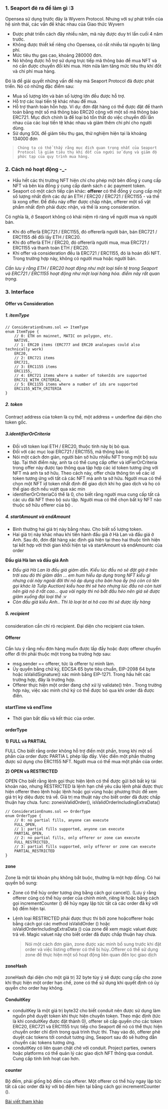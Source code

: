 ### 1. Seaport đẻ ra để làm gì :3

Opensea sử dụng trước đây là Wyvern Protocol. Nhưng với sự phát triển của hệ sinh thái, các vấn đề khác nhau của Giao thức Wyvern

- Được phát triển cách đây nhiều năm, mã này được duy trì lần cuối 4 năm trước.
- Không được thiết kế riêng cho Opensea, có rất nhiều tài nguyên bị lãng phí.
- Mức tiêu thụ gas cao, khoảng 280000 đơn.
- Nó không được hỗ trợ sử dụng trực tiếp mã thông báo để mua NFT và nó cần được chuyển đổi khi mua. Hơn nữa làm tăng mức tiêu thụ khí đốt và chi phí mua hàng.

Đó là để giải quyết những vấn đề này mà Seaport Protocol đã được phát triển. Nó có những đặc điểm sau:

- Mua số lượng lớn và bán số lượng lớn đều được hỗ trợ.
- Hỗ trợ các loại tiền tệ khác nhau để mua.
- Hỗ trợ thanh toán hỗn hợp. Ví dụ: đơn đặt hàng có thể được đặt để thanh toán bằng một số mã thông báo ERC20 cộng với một số mã thông báo ERC721. Mục đích chính là để loại bỏ tổn thất do việc chuyển đổi lẫn nhau của các loại tiền tệ khác nhau và giảm thêm chi phí cho người dùng.
- Sử dụng SOL để giảm tiêu thụ gas, thử nghiệm hiện tại là khoảng 134000 đơn

>     Chúng ta có thể thấy rằng mục đích quan trọng nhất của Seaport Protocol là giảm tiêu thụ khí đốt của người sử dụng và giảm độ phức tạp của quy trình mua hàng.

### 2. Cách nó hoạt động -\_-

- Hầu hết các thị trường NFT hiện chỉ cho phép một bên đồng ý cung cấp NFT và bên kia đồng ý cung cấp danh sách c ác payment token.
- Seaport có một cách tiếp cận khác: **offerer** có thể đồng ý cung cấp một số lượng nhất định các dự án ETH / ERC20 / ERC721 / ERC1155 - và thế là xong offer. Để điều này offer được chấp nhận, offerer một số vật phẩm nhất định phải được nhận, và thế là xong consideration.

Có nghĩa là, ở Seaport không có khái niệm rõ ràng về người mua và người bán.

- Khi đó offerlà ERC721 / ERC1155, đó offererlà người bán, bán ERC721 / ERC1155 để đổi lấy ETH / ERC20.
- Khi đó offerlà ETH / ERC20, đó offererlà người mua, mua ERC721 / ERC1155 và thanh toán ETH / ERC20.
- Khi offer và consideration đều là ERC721 / ERC1155, đó là hoán đổi NFT. Trong trường hợp này, không có người mua hoặc người bán.

_Cần lưu ý rằng ETH / ERC20 hoạt động như một loại tiền tệ trong Seaport và ERC721 / ERC1155 hoạt động như một loại hàng hóa. điểm này rất quan trọng._

### 3. Interface

#### Offer vs Consideration

##### 1. itemType

```solidity
// ConsiderationEnums.sol => ItemType
enum ItemType {
    // 0: ETH on mainnet, MATIC on polygon, etc.
    NATIVE,
    // 1: ERC20 items (ERC777 and ERC20 analogues could also technically work)
    ERC20,
    // 2: ERC721 items
    ERC721,
    // 3: ERC1155 items
    ERC1155,
    // 4: ERC721 items where a number of tokenIds are supported
    ERC721_WITH_CRITERIA,
    // 5: ERC1155 items where a number of ids are supported
    ERC1155_WITH_CRITERIA
}
```

##### 2. token

Contract address của token là cụ thể, một address = underfine đại diện cho token gốc.

##### 3.identifierOrCriteria

- Đối với token loại ETH / ERC20, thuộc tính này bị bỏ qua.
- Đối với các mục loại ERC721 / ERC1155, mã thông báo id.
- Nói một cách đơn giản, người bán sở hữu nhiều NFT trong một bộ sưu tập. Tại thời điểm này, anh ta có thể cung cấp offer và idFierOrCriteria trong offer này được tạo thông qua tập hợp các id token tương ứng với NFT mà anh ta sở hữu. Theo cách này, offer chứa thông tin về các id token tương ứng với tất cả các NFT mà anh ta sở hữu. Người mua có thể chọn một NFT id token nhất định để giao dịch khi họ giao dịch và họ có thể giao dịch nếu vượt qua xác min
- identifierOrCriteriaCó thể là 0, cho biết rằng người mua cung cấp tất cả các ưu đãi NFT theo bộ sưu tập. Người mua có thể chọn bất kỳ NFT nào thuộc sở hữu offerer của bộ .

##### 4. startAmount và endAmount

- Bình thường hai giá trị này bằng nhau. Cho biết số lượng token.
- Hai giá trị này khác nhau khi tiến hành đấu giá ở Hà Lan và đấu giá ở Anh. Sau đó, đơn đặt hàng xác định giá hiện tại theo hai thuộc tính hiện tại kết hợp với thời gian khối hiện tại và startAmount và endAmountc của order

**Đấu giá Hà lan và đấu giá Anh**

- _Đấu giá Hà Lan là đấu giá giảm dần. Kiểu lúc đầu nó sẽ đặt giá ở trên trời sau đó thì giảm dần ... em hum hiểu áp dụng trong NFT kiểu gì nhưng cái này ngoài đời thi nó áp dụng cho bán hoa ấy (nó còn có tên gọi khác là Tulip Auction) kiểu hoa thì sẽ héo nhưng lúc đầu nó còn tươi nên giá nó ở rất cao... qua vài ngày thì nó bắt đầu héo nên giá sẽ được giảm xuống đại loại thế :v_
- _Còn đấu giá kiểu Anh.. Thì là loại bt ai hô cao thì sẽ được lấy hàng_

##### 5. recipient

consideration cần chỉ rỏ recipient. Đại diện cho recipient của token.

#### Offerer

Cần lưu ý rằng nếu đơn hàng muốn được lấp đầy hoặc được offerer chuyển offer đi thì phải thuộc một trong ba trường hợp sau:

- msg.sender == offerer, tức là offerer tự mình làm.
- Ủy quyền bằng chữ ký, EDCSA 65 byte tiêu chuẩn, EIP-2098 64 byte hoặc isValidSignature() xác minh bằng EIP-1271. Trong hầu hết các trường hợp, đây là trường hợp.
- Offerer thực hiện một order đang chờ xử lý validate() trên . Trong trường hợp này, việc xác minh chữ ký có thể được bỏ qua khi order đã được điền.

#### startTime và endTime

- Thời gian bắt đầu và kết thúc của order.

#### orderType

**1) FULL và PARTIAL**

FULL Cho biết rằng order không hỗ trợ điền một phần, trong khi một số phần của order được PARTIA L phép lấp đầy. Việc điền một phần thường được sử dụng cho ERC1155 NFT. Người mua có thể mua một phần của order.

**2) OPEN và RESTRICTED**

OPEN Cho biết rằng lệnh gọi thực hiện lệnh có thể được gửi bởi bất kỳ tài khoản nào, nhưng RESTRICTED là lệnh hạn chế yêu cầu lệnh phải được thực hiện offerer theo lệnh hoặc lệnh hoặc gọi vùng hoặc phương thức để xem giá trị kỳ diệu được trả về. Giá trị ma thuật này cho biết order đã được chấp thuận hay chưa.
func: zoneisValidOrder(), isValidOrderIncludingExtraData()

```solidity
// ConsiderationEnums.sol => OrderType
enum OrderType {
    // 0: no partial fills, anyone can execute
    FULL_OPEN,
    // 1: partial fills supported, anyone can execute
    PARTIAL_OPEN,
    // 2: no partial fills, only offerer or zone can execute
    FULL_RESTRICTED,
    // 3: partial fills supported, only offerer or zone can execute
    PARTIAL_RESTRICTED
}
```

#### zone

Zone là một tài khoản phụ không bắt buộc, thường là một hợp đồng.
Có hai quyền bổ sung:

- Zone có thể hủy order tương ứng bằng cách gọi cancel(). (Lưu ý rằng offerer cũng có thể hủy order của chính mình, riêng lẻ hoặc bằng cách gọi incrementCounter () để hủy ngay lập tức tất cả các order đã ký với bộ đếm hiện tại.
- Lệnh loại RESTRICTED phải được thực thi bởi zone hoặcofferer hoặc bằng cách gọi các method isValidOrder () hoặc isValidOrderIncludingExtraData () của zone để xem magic valuet được trả về. Magic valuet này cho biết order đã được chấp thuận hay chưa.

  > Nói một cách đơn giản, zone được xác minh bổ sung trước khi đặt order và việc listing offerer có thể bị hủy..Offerer có thể sử dụng zone để thực hiện một số hoạt động liên quan đến lọc giao dịch

#### zoneHash

zoneHash đại diện cho một giá trị 32 byte tùy ý sẽ được cung cấp cho zone khi thực hiện một order hạn chế, zone có thể sử dụng khi quyết định có ủy quyền cho order hay không.

#### ConduitKey

- conduitKey là một giá trị byte32 cho biết conduit nên được sử dụng làm nguồn phê duyệt token khi thực hiện chuyển token. Theo mặc định (tức là khi conduitKey được đặt thành 0), offerer sẽ cấp quyền cho các token ERC20, ERC721 và ERC1155 trực tiếp cho Seaport để nó có thể thực hiện chuyển order chỉ định trong quá trình thực thi. Thay vào đó, offerer phê duyệt các tokens tới conduit tương ứng, Seaport sau đó sẽ hướng dẫn chuyển các tokens tương ứng.
- conduitKey có liên quan chặt chẽ với conduit. Project parties, owners hoặc platforms có thể quản lý các giao dịch NFT thông qua conduit. Cung cấp tính linh hoạt cao hơn.

#### counter

Bộ đếm, phải giống bộ đếm của offerer.
Một offerer có thể hủy ngay lập tức tất cả các order đã ký với bộ đếm hiện tại bằng cách gọi incrementCounter ().

[Bài viết tham khảo](https://github.com/cryptochou/seaport-analysis)
